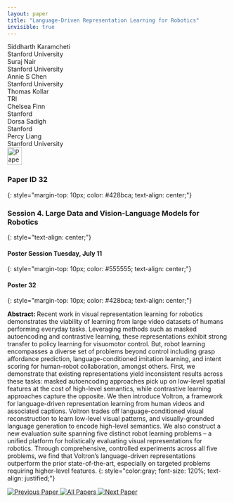 ```yaml
---
layout: paper
title: "Language-Driven Representation Learning for Robotics"
invisible: true
---
```

<div class="paper-authors">
<div class="paper-author-box">
    <div class="paper-author-name">Siddharth Karamcheti</div>
    <div class="paper-author-uni">Stanford University</div>
</div>
<div class="paper-author-box">
    <div class="paper-author-name">Suraj Nair</div>
    <div class="paper-author-uni">Stanford University</div>
</div>
<div class="paper-author-box">
    <div class="paper-author-name">Annie S Chen</div>
    <div class="paper-author-uni">Stanford University</div>
</div>
<div class="paper-author-box">
    <div class="paper-author-name">Thomas Kollar</div>
    <div class="paper-author-uni">TRI</div>
</div>
<div class="paper-author-box">
    <div class="paper-author-name">Chelsea Finn</div>
    <div class="paper-author-uni">Stanford</div>
</div>
<div class="paper-author-box">
    <div class="paper-author-name">Dorsa Sadigh</div>
    <div class="paper-author-uni">Stanford</div>
</div>
<div class="paper-author-box">
    <div class="paper-author-name">Percy Liang</div>
    <div class="paper-author-uni">Stanford University</div>
</div>

</div><div class="paper-pdf">
<div> <a href="http://www.roboticsproceedings.org/rss19/p032.pdf"><img src="{{ site.baseurl }}/images/paper_link.png" alt="Paper Website" width = "33"  height = "40"/></a> </div>
</div>

### Paper ID 32
{: style="margin-top: 10px; color: #428bca; text-align: center;"}

### Session 4. Large Data and Vision-Language Models for Robotics
{: style="text-align: center;"}

#### Poster Session Tuesday, July 11
{: style="margin-top: 10px; color: #555555; text-align: center;"}

#### Poster 32
{: style="margin-top: 10px; color: #428bca; text-align: center;"}

<b style="color: black;">Abstract: </b>Recent work in visual representation learning for robotics demonstrates the viability of learning from large video datasets of humans performing everyday tasks. Leveraging methods such as masked autoencoding and contrastive learning, these representations exhibit strong transfer to policy learning for visuomotor control. But, robot learning encompasses a diverse set of problems beyond control including grasp affordance prediction, language-conditioned imitation learning, and intent scoring for human-robot collaboration, amongst others. First, we demonstrate that existing representations yield inconsistent results across these tasks: masked autoencoding approaches pick up on low-level spatial features at the cost of high-level semantics, while contrastive learning approaches capture the opposite. We then introduce Voltron, a framework for language-driven representation learning from human videos and associated captions. Voltron trades off language-conditioned visual reconstruction to learn low-level visual patterns, and visually-grounded language generation to encode high-level semantics. We also construct a new evaluation suite spanning five distinct robot learning problems – a unified platform for holistically evaluating visual representations for robotics. Through comprehensive, controlled experiments across all five problems, we find that Voltron’s language-driven representations outperform the prior state-of-the-art, especially on targeted problems requiring higher-level features.
{: style="color:gray; font-size: 120%; text-align: justified;"}


<div class="paper-menu">
<a href="{{ site.baseurl }}/program/papers/031/"> <img src="{{ site.baseurl }}/images/previous_paper_icon.png" alt="Previous Paper" title="Previous Paper"/> </a>
<a href="{{ site.baseurl }}/program/papers"><img src="{{ site.baseurl }}/images/overview_icon.png" alt="All Papers" title="All Papers"/> </a>
<a href="{{ site.baseurl }}/program/papers/033/"> <img src="{{ site.baseurl }}/images/next_paper_icon.png" alt="Next Paper" title="Next Paper"/> </a>

</div>

